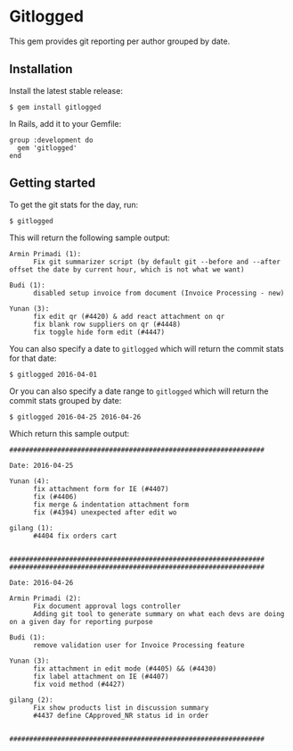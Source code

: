 # Gitlogged

This gem provides git reporting per author grouped by date.

## Installation

Install the latest stable release:

```
$ gem install gitlogged
```

In Rails, add it to your Gemfile:

```
group :development do
  gem 'gitlogged'
end
```

## Getting started

To get the git stats for the day, run:

```
$ gitlogged
```

This will return the following sample output:

```
Armin Primadi (1):
      Fix git summarizer script (by default git --before and --after offset the date by current hour, which is not what we want)

Budi (1):
      disabled setup invoice from document (Invoice Processing - new)

Yunan (3):
      fix edit qr (#4420) & add react attachment on qr
      fix blank row suppliers on qr (#4448)
      fix toggle hide form edit (#4447)
```

You can also specify a date to `gitlogged` which will return the commit stats for that date:

```
$ gitlogged 2016-04-01
```

Or you can also specify a date range to `gitlogged` which will return the commit stats grouped by date:

```
$ gitlogged 2016-04-25 2016-04-26
```

Which return this sample output:

```
################################################################

Date: 2016-04-25

Yunan (4):
      fix attachment form for IE (#4407)
      fix (#4406)
      fix merge & indentation attachment form
      fix (#4394) unexpected after edit wo

gilang (1):
      #4404 fix orders cart


################################################################
################################################################

Date: 2016-04-26

Armin Primadi (2):
      Fix document approval logs controller
      Adding git tool to generate summary on what each devs are doing on a given day for reporting purpose

Budi (1):
      remove validation user for Invoice Processing feature

Yunan (3):
      fix attachment in edit mode (#4405) && (#4430)
      fix label attachment on IE (#4407)
      fix void method (#4427)

gilang (2):
      Fix show products list in discussion summary
      #4437 define CApproved_NR status id in order


################################################################
```
